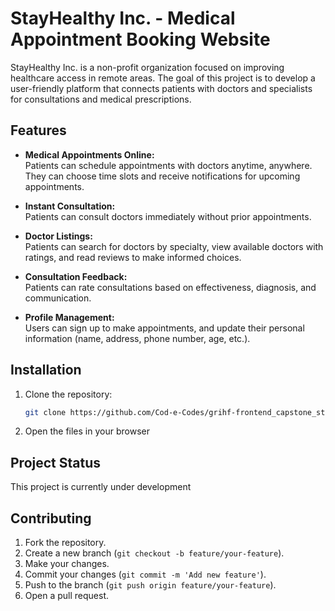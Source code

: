 # StayHealthy Inc. - Medical Appointment Booking Website

StayHealthy Inc. is a non-profit organization focused on improving healthcare access in remote areas. The goal of this project is to develop a user-friendly platform that connects patients with doctors and specialists for consultations and medical prescriptions.

## Features

- **Medical Appointments Online:**  
  Patients can schedule appointments with doctors anytime, anywhere. They can choose time slots and receive notifications for upcoming appointments.

- **Instant Consultation:**  
  Patients can consult doctors immediately without prior appointments. 

- **Doctor Listings:**  
  Patients can search for doctors by specialty, view available doctors with ratings, and read reviews to make informed choices.

- **Consultation Feedback:**  
  Patients can rate consultations based on effectiveness, diagnosis, and communication.

- **Profile Management:**  
  Users can sign up to make appointments, and update their personal information (name, address, phone number, age, etc.).

## Installation
1. Clone the repository:
   ```bash
   git clone https://github.com/Cod-e-Codes/grihf-frontend_capstone_starter_code
   ```

2. Open the files in your browser

## Project Status

This project is currently under development

## Contributing

1. Fork the repository.
2. Create a new branch (`git checkout -b feature/your-feature`).
3. Make your changes.
4. Commit your changes (`git commit -m 'Add new feature'`).
5. Push to the branch (`git push origin feature/your-feature`).
6. Open a pull request.
